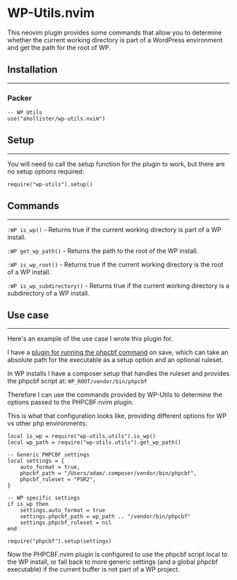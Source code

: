 # WP-Utils.nvim

This neovim plugin provides some commands that allow you to determine whether the current working directory is part of a WordPress environment and get the path for the root of WP.

## Installation
---

### Packer

```
-- WP Utils
use("ahollister/wp-utils.nvim")
```

## Setup
---

You will need to call the setup function for the plugin to work, but there are no setup options required:

```
require("wp-utils").setup()
```

## Commands
---

`:WP is_wp()` - Returns true if the current working directory is part of a WP install.

`:WP get_wp_path()` - Returns the path to the root of the WP install.

`:WP is_wp_root()` - Returns true if the current working directory is the root of a WP install.

`:WP is_wp_subdirectory()` - Returns true if the current working directory is a subdirectory of a WP install.

## Use case
---

Here's an example of the use case I wrote this plugin for.

I have a [plugin for running the phpcbf command](https://github.com/ahollister/phpcbf.nvim) on save, which can take an absolute path for the executable as a setup option and an optional ruleset.

In WP installs I have a composer setup that handles the ruleset and provides the phpcbf script at: `WP_ROOT/vendor/bin/phpcbf`

Therefore I can use the commands provided by WP-Utils to determine the options passed to the PHPCBF.nvim plugin.

This is what that configuration looks like, providing different options for WP vs other php environments:

```
local is_wp = require("wp-utils.utils").is_wp()
local wp_path = require("wp-utils.utils").get_wp_path()

-- Generic PHPCBF settings
local settings = {
	auto_format = true,
	phpcbf_path = "/Users/adam/.composer/vendor/bin/phpcbf",
	phpcbf_ruleset = "PSR2",
}

-- WP specific settings
if is_wp then
	settings.auto_format = true
	settings.phpcbf_path = wp_path .. "/vendor/bin/phpcbf"
	settings.phpcbf_ruleset = nil
end

require("phpcbf").setup(settings)
```

Now the PHPCBF.nvim plugin is configured to use the phpcbf script local to the WP install, or fall back to more generic settings (and a global phpcbf executable) if the current buffer is not part of a WP project.
